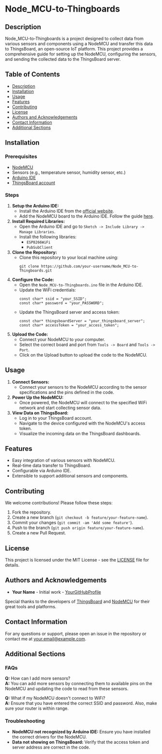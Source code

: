 <!DOCTYPE html>
<html lang="en">
<head>
    <meta charset="UTF-8">
    <meta name="viewport" content="width=device-width, initial-scale=1.0">
</head>
<body>

<h1>Node_MCU-to-Thingboards</h1>

<h2>Description</h2>
<p>Node_MCU-to-Thingboards is a project designed to collect data from various sensors and components using a NodeMCU and transfer this data to ThingsBoard, an open-source IoT platform. This project provides a comprehensive guide for setting up the NodeMCU, configuring the sensors, and sending the collected data to the ThingsBoard server.</p>

<h2>Table of Contents</h2>
<ul>
    <li><a href="#description">Description</a></li>
    <li><a href="#installation">Installation</a></li>
    <li><a href="#usage">Usage</a></li>
    <li><a href="#features">Features</a></li>
    <li><a href="#contributing">Contributing</a></li>
    <li><a href="#license">License</a></li>
    <li><a href="#authors-and-acknowledgements">Authors and Acknowledgements</a></li>
    <li><a href="#contact-information">Contact Information</a></li>
    <li><a href="#additional-sections">Additional Sections</a></li>
</ul>

<h2 id="installation">Installation</h2>

<h3>Prerequisites</h3>
<ul>
    <li><a href="https://en.wikipedia.org/wiki/NodeMCU" target="_blank">NodeMCU</a></li>
    <li>Sensors (e.g., temperature sensor, humidity sensor, etc.)</li>
    <li><a href="https://www.arduino.cc/en/software" target="_blank">Arduino IDE</a></li>
    <li><a href="https://thingsboard.io/" target="_blank">ThingsBoard account</a></li>
</ul>

<h3>Steps</h3>
<ol>
    <li>
        <strong>Setup the Arduino IDE:</strong>
        <ul>
            <li>Install the Arduino IDE from the <a href="https://www.arduino.cc/en/software" target="_blank">official website</a>.</li>
            <li>Add the NodeMCU board to the Arduino IDE. Follow the guide <a href="https://randomnerdtutorials.com/installing-the-esp8266-board-in-arduino-ide-windows-instructions/" target="_blank">here</a>.</li>
        </ul>
    </li>
    <li>
        <strong>Install Required Libraries:</strong>
        <ul>
            <li>Open the Arduino IDE and go to <code>Sketch -> Include Library -> Manage Libraries</code>.</li>
            <li>Install the following libraries:
                <ul>
                    <li><code>ESP8266WiFi</code></li>
                    <li><code>PubSubClient</code></li>
                </ul>
            </li>
        </ul>
    </li>
    <li>
        <strong>Clone the Repository:</strong>
        <ul>
            <li>Clone this repository to your local machine using:
                <pre><code>git clone https://github.com/your-username/Node_MCU-to-Thingboards.git</code></pre>
            </li>
        </ul>
    </li>
    <li>
        <strong>Configure the Code:</strong>
        <ul>
            <li>Open the <code>Node_MCU-to-Thingboards.ino</code> file in the Arduino IDE.</li>
            <li>Update the WiFi credentials:
                <pre><code>const char* ssid = "your_SSID";<br>const char* password = "your_PASSWORD";</code></pre>
            </li>
            <li>Update the ThingsBoard server and access token:
                <pre><code>const char* thingsboardServer = "your_thingsboard_server";<br>const char* accessToken = "your_access_token";</code></pre>
            </li>
        </ul>
    </li>
    <li>
        <strong>Upload the Code:</strong>
        <ul>
            <li>Connect your NodeMCU to your computer.</li>
            <li>Select the correct board and port from <code>Tools -> Board</code> and <code>Tools -> Port</code>.</li>
            <li>Click on the Upload button to upload the code to the NodeMCU.</li>
        </ul>
    </li>
</ol>

<h2 id="usage">Usage</h2>
<ol>
    <li><strong>Connect Sensors:</strong>
        <ul>
            <li>Connect your sensors to the NodeMCU according to the sensor specifications and the pins defined in the code.</li>
        </ul>
    </li>
    <li><strong>Power Up the NodeMCU:</strong>
        <ul>
            <li>Once powered, the NodeMCU will connect to the specified WiFi network and start collecting sensor data.</li>
        </ul>
    </li>
    <li><strong>View Data on ThingsBoard:</strong>
        <ul>
            <li>Log in to your ThingsBoard account.</li>
            <li>Navigate to the device configured with the NodeMCU's access token.</li>
            <li>Visualize the incoming data on the ThingsBoard dashboards.</li>
        </ul>
    </li>
</ol>

<h2 id="features">Features</h2>
<ul>
    <li>Easy integration of various sensors with NodeMCU.</li>
    <li>Real-time data transfer to ThingsBoard.</li>
    <li>Configurable via Arduino IDE.</li>
    <li>Extensible to support additional sensors and components.</li>
</ul>

<h2 id="contributing">Contributing</h2>
<p>We welcome contributions! Please follow these steps:</p>
<ol>
    <li>Fork the repository.</li>
    <li>Create a new branch (<code>git checkout -b feature/your-feature-name</code>).</li>
    <li>Commit your changes (<code>git commit -am 'Add some feature'</code>).</li>
    <li>Push to the branch (<code>git push origin feature/your-feature-name</code>).</li>
    <li>Create a new Pull Request.</li>
</ol>

<h2 id="license">License</h2>
<p>This project is licensed under the MIT License - see the <a href="LICENSE">LICENSE</a> file for details.</p>

<h2 id="authors-and-acknowledgements">Authors and Acknowledgements</h2>
<ul>
    <li><strong>Your Name</strong> - Initial work - <a href="https://github.com/your-username" target="_blank">YourGitHubProfile</a></li>
</ul>
<p>Special thanks to the developers of <a href="https://thingsboard.io/" target="_blank">ThingsBoard</a> and <a href="https://nodemcu.readthedocs.io/" target="_blank">NodeMCU</a> for their great tools and platforms.</p>

<h2 id="contact-information">Contact Information</h2>
<p>For any questions or support, please open an issue in the repository or contact me at <a href="mailto:your.email@example.com">your.email@example.com</a>.</p>

<h2 id="additional-sections">Additional Sections</h2>

<h3>FAQs</h3>
<p><strong>Q:</strong> How can I add more sensors?<br>
<strong>A:</strong> You can add more sensors by connecting them to available pins on the NodeMCU and updating the code to read from these sensors.</p>

<p><strong>Q:</strong> What if my NodeMCU doesn't connect to WiFi?<br>
<strong>A:</strong> Ensure that you have entered the correct SSID and password. Also, make sure your router is within range.</p>

<h3>Troubleshooting</h3>
<ul>
    <li><strong>NodeMCU not recognized by Arduino IDE:</strong> Ensure you have installed the correct drivers for the NodeMCU.</li>
    <li><strong>Data not showing on ThingsBoard:</strong> Verify that the access token and server address are correct in the code.</li>
</ul>

</body>
</html>
